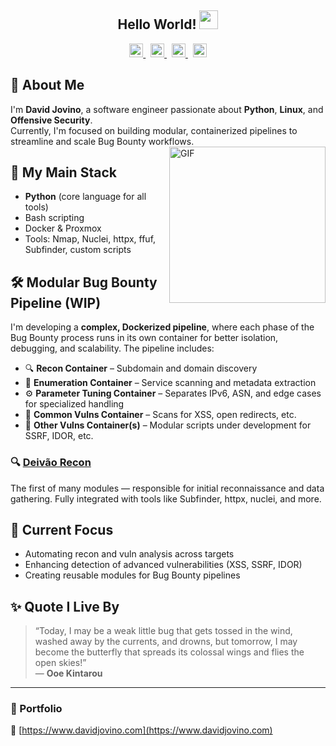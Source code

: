 <h2 align="center">Hello World! <img src="https://raw.githubusercontent.com/iampavangandhi/iampavangandhi/master/gifs/Hi.gif" width="30px" /></h2>

<p align="center">
  <a href="https://www.linkedin.com/in/davidjovino/">
    <img alt="LinkedIn" width="22px" src="https://cdn.jsdelivr.net/npm/simple-icons@v3/icons/linkedin.svg" />
  </a>
  &nbsp;
  <a href="https://github.com/DavidJovino">
    <img alt="GitHub" width="22px" src="https://cdn.jsdelivr.net/npm/simple-icons@v3/icons/github.svg" />
  </a>
  &nbsp;
  <a href="https://www.instagram.com/jovino.david/">
    <img alt="Instagram" width="22px" src="https://cdn.jsdelivr.net/npm/simple-icons@v3/icons/instagram.svg" />
  </a>
  &nbsp;
  <a href="https://replit.com/@DavidJovino">
    <img alt="Replit" width="22px" src="https://cdn.jsdelivr.net/npm/simple-icons@3.13.0/icons/repl-dot-it.svg" />
  </a>
</p>


## 👋 About Me

I'm **David Jovino**, a software engineer passionate about **Python**, **Linux**, and **Offensive Security**.  
Currently, I'm focused on building modular, containerized pipelines to streamline and scale Bug Bounty workflows.
<img align="right" alt="GIF" src="https://media.giphy.com/media/13HgwGsXF0aiGY/giphy.gif" width="250"/>

## 🐍 My Main Stack

- **Python** (core language for all tools)
- Bash scripting
- Docker & Proxmox
- Tools: Nmap, Nuclei, httpx, ffuf, Subfinder, custom scripts

## 🛠️ Modular Bug Bounty Pipeline (WIP)

I'm developing a **complex, Dockerized pipeline**, where each phase of the Bug Bounty process runs in its own container for better isolation, debugging, and scalability. The pipeline includes:

- 🔍 **Recon Container** – Subdomain and domain discovery  
- 📡 **Enumeration Container** – Service scanning and metadata extraction  
- ⚙️ **Parameter Tuning Container** – Separates IPv6, ASN, and edge cases for specialized handling  
- 🚨 **Common Vulns Container** – Scans for XSS, open redirects, etc.  
- 🧬 **Other Vulns Container(s)** – Modular scripts under development for SSRF, IDOR, etc.

### 🔍 [Deivão Recon](https://github.com/DavidJovino/deivao-recon)
The first of many modules — responsible for initial reconnaissance and data gathering. Fully integrated with tools like Subfinder, httpx, nuclei, and more.

## 🎯 Current Focus

- Automating recon and vuln analysis across targets  
- Enhancing detection of advanced vulnerabilities (XSS, SSRF, IDOR)  
- Creating reusable modules for Bug Bounty pipelines

## ✨ Quote I Live By

> “Today, I may be a weak little bug that gets tossed in the wind, washed away by the currents, and drowns, but tomorrow, I may become the butterfly that spreads its colossal wings and flies the open skies!”  
> — **Ooe Kintarou**

---

### 🔗 Portfolio  
📎 [https://www.davidjovino.com](https://www.davidjovino.com)
